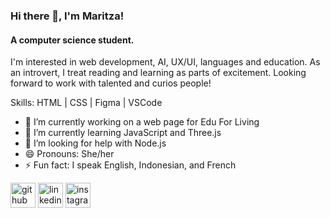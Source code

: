 ### Hi there 👋, I'm Maritza!
#### A computer science student.

I'm interested in web development, AI, UX/UI, languages and education. As an introvert, I treat reading and learning as parts of excitement. Looking forward to work with talented and curios people!

Skills: HTML | CSS | Figma | VSCode

- 🔭 I’m currently working on a web page for Edu For Living 
- 🌱 I’m currently learning JavaScript and Three.js 
- 🤔 I’m looking for help with Node.js 
- 😄 Pronouns: She/her 
- ⚡ Fun fact: I speak English, Indonesian, and French 


[<img src='https://cdn.jsdelivr.net/npm/simple-icons@3.0.1/icons/github.svg' alt='github' height='40'>](https://github.com/maritzatsab)  [<img src='https://cdn.jsdelivr.net/npm/simple-icons@3.0.1/icons/linkedin.svg' alt='linkedin' height='40'>](https://www.linkedin.com/in/maritzatsabitah/)  [<img src='https://cdn.jsdelivr.net/npm/simple-icons@3.0.1/icons/instagram.svg' alt='instagram' height='40'>](https://www.instagram.com/maritzatsab/)  


